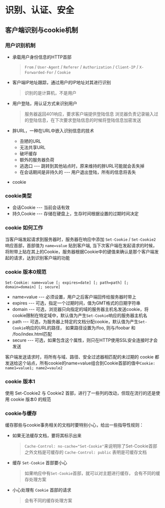# 识别、认证、安全

## 客户端识别与cookie机制

### 用户识别机制
- 承载用户身份信息的HTTP首部   
    > `From` / `User-Agent` / `Referer` / `Authorization` / `Client-IP` / `X-Forwarded-For` / `Cookie`

- 客户端IP地址跟踪，通过用户的IP地址对其进行识别
    > 识别的是计算机，不是用户

- 用户登陆，用认证方式来识别用户
    > 服务器返回401响应，要求客户端提供登陆信息
    > 浏览器负责记录输入过的登陆信息，在下次要求登陆信息的时候将登陆信息加密发送

- 胖URL，一种在URL中嵌入识别信息的技术
    - 丑陋的URL
    - 无法共享URL
    - 破坏缓存
    - 额外的服务器负荷
    - 逃逸口 --- 跳转到其他站点时，原来维持的胖URL可能就会丢失掉
    - 在会话期间是非持久的 --- 用户退出登陆，所有的信息将丢失

- cookie

### cookie类型

- 会话Cookie --- 当前会话有效
- 持久Cookie --- 存储在硬盘上，生存时间根据设置的过期时间决定

### cookie 如何工作

当客户端发起请求到服务器时，服务器在响应中添加 `Set-Cookie` / `Set-Cookie2` 响应首部，首部值为 `name=value` 贴到客户端, 当下次客户端在发起请求的时候，将附带上贴在其上的Cookie，服务器根据Cookie中的键值来确认是那个客户端发起的请求，达到识别客户端的功能

### cookie 版本0规范

`Set-Cookie: name=value [; expires=date] [; path=path] [; domain=domain] [; secure]`

- name=value --- 必须设置，用户之后客户端回传给服务器时带上
- expires --- 可选，指定一个过期时间，值为GMT格式的日期字符串
- domain --- 可选，浏览器只向指定的域的服务器主机名发送cookie，将cookie限制在特定域中，默认值为产生`Set-Cookie`响应的服务器主机名
- path --- 可选，为服务器上特定的文档分配cookie，默认值为产生`Set-Cookie`响应的URL的路径， 如果路径设置为/foo, 则与/foobar 和 /foo/index.html匹配
- secure --- 可选，如果包含这个属性，则只在HTTP使用SSL安全连接时才会发送

客户端发送请求时，将所有与域、路径、安全过滤器相匹配的未过期的 cookie 都发送给这个站点，所有cookie的name=value组合到Cookie首部的值中`Cookie: name1=value1; name2=vaule2`

### cookie 版本1

使用 Set-Cookie2 与 Cookie2 首部，进行了一些列的改动，但现在流行的还是使用 cookie 版本0 的规范

### cookie与缓存

缓存那些与cookie事务相关的文档时要特别小心，给出一些指导性规则：
- 如果无法缓存文档，要将其标示出来
    > `Cache-Control: no-cache="Set-Cookie"`来说明除了Set-Cookie首部之外文档是可缓存的
    > `Cache-Control: public` 表明是可缓存文档

- 缓存 `Set-Cookie` 首部要小心 
    > 如果响应中有`Set-Cookie`首部，就可以对主题进行缓存， 会有不同的缓存处理方案

- 小心处理有 `Cookie` 首部的请求
    > 会有不同的缓存处理方案